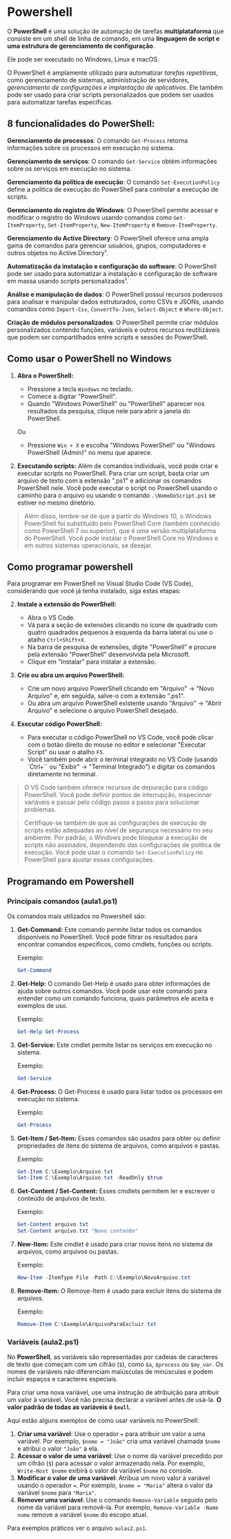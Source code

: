 # Powershell

O **PowerShell** é uma solução de automação de tarefas **multiplataforma** que consiste em um shell de linha de comando, em uma **linguagem de script e uma estrutura de gerenciamento de configuração**. 

Ele pode ser executado no Windows, Linux e macOS. 

O PowerShell é amplamente utilizado para automatizar *tarefas repetitivas*, como gerenciamento de sistemas, administração de servidores, *gerenciamento de configurações e implantação de aplicativos*. Ele também pode ser usado para criar scripts personalizados que podem ser usados para automatizar tarefas específicas. 

## 8 funcionalidades do PowerShell:

**Gerenciamento de processos**: O comando `Get-Process` retorna informações sobre os processos em execução no sistema.

**Gerenciamento de serviços**: O comando `Get-Service` obtém informações sobre os serviços em execução no sistema.

**Gerenciamento da política de execução**: O comando `Set-ExecutionPolicy` define a política de execução do PowerShell para controlar a execução de scripts.

**Gerenciamento do registro do Windows**: O PowerShell permite acessar e modificar o registro do Windows usando comandos como `Get-ItemProperty`, `Set-ItemProperty`, `New-ItemProperty` e `Remove-ItemProperty`.

**Gerenciamento do Active Directory**: O PowerShell oferece uma ampla gama de comandos para gerenciar usuários, grupos, computadores e outros objetos no Active Directory¹.

**Automatização da instalação e configuração do software**: O PowerShell pode ser usado para automatizar a instalação e configuração de software em massa usando scripts personalizados¹.

**Análise e manipulação de dados**: O PowerShell possui recursos poderosos para analisar e manipular dados estruturados, como CSVs e JSONs, usando comandos como `Import-Csv`, `ConvertTo-Json`, `Select-Object` e `Where-Object`.

**Criação de módulos personalizados**: O PowerShell permite criar módulos personalizados contendo funções, variáveis e outros recursos reutilizáveis ​​que podem ser compartilhados entre scripts e sessões do PowerShell.

## Como usar o PowerShell no Windows

1. **Abra o PowerShell:**
   - Pressione a tecla `Windows` no teclado.
   - Comece a digitar "PowerShell".
   - Quando "Windows PowerShell" ou "PowerShell" aparecer nos resultados da pesquisa, clique nele para abrir a janela do PowerShell.

   Ou

   - Pressione `Win + X` e escolha "Windows PowerShell" ou "Windows PowerShell (Admin)" no menu que aparece.

2. **Executando scripts:**
   Além de comandos individuais, você pode criar e executar scripts no PowerShell. Para criar um script, basta criar um arquivo de texto com a extensão ".ps1" e adicionar os comandos PowerShell nele. Você pode executar o script no PowerShell usando o caminho para o arquivo ou usando o comando `.\NomeDoScript.ps1` se estiver no mesmo diretório.


>Além disso, lembre-se de que a partir do Windows 10, o Windows PowerShell foi substituído pelo PowerShell Core (também conhecido como PowerShell 7 ou superior), que é uma versão multiplataforma do PowerShell. Você pode instalar o PowerShell Core no Windows e em outros sistemas operacionais, se desejar.

## Como programar powershell

Para programar em PowerShell no Visual Studio Code (VS Code), considerando que você já tenha instalado, siga estas etapas:

2. **Instale a extensão do PowerShell:**
   - Abra o VS Code.
   - Vá para a seção de extensões clicando no ícone de quadrado com quatro quadrados pequenos à esquerda da barra lateral ou use o atalho `Ctrl+Shift+X`.
   - Na barra de pesquisa de extensões, digite "PowerShell" e procure pela extensão "PowerShell" desenvolvida pela Microsoft.
   - Clique em "Instalar" para instalar a extensão.

3. **Crie ou abra um arquivo PowerShell:**
   - Crie um novo arquivo PowerShell clicando em "Arquivo" -> "Novo Arquivo" e, em seguida, salve-o com a extensão ".ps1".
   - Ou abra um arquivo PowerShell existente usando "Arquivo" -> "Abrir Arquivo" e selecione o arquivo PowerShell desejado.

4. **Executar código PowerShell:**
   - Para executar o código PowerShell no VS Code, você pode clicar com o botão direito do mouse no editor e selecionar "Executar Script" ou usar o atalho `F5`.
   - Você também pode abrir o terminal integrado no VS Code (usando `Ctrl+`` ou "Exibir" -> "Terminal Integrado") e digitar os comandos diretamente no terminal.


> O VS Code também oferece recursos de depuração para código PowerShell. Você pode definir pontos de interrupção, inspecionar variáveis e passar pelo código passo a passo para solucionar problemas.

> Certifique-se também de que as configurações de execução de scripts estão adequadas ao nível de segurança necessário no seu ambiente. Por padrão, o Windows pode bloquear a execução de scripts não assinados, dependendo das configurações de política de execução. Você pode usar o comando `Set-ExecutionPolicy` no PowerShell para ajustar essas configurações.

## Programando em Powershell

### Principais comandos (aula1.ps1)

Os comandos mais utilizados no Powershell são:

1. **Get-Command:** Este comando permite listar todos os comandos disponíveis no PowerShell. Você pode filtrar os resultados para encontrar comandos específicos, como cmdlets, funções ou scripts.

   Exemplo:
   ```powershell
   Get-Command
   ```

2. **Get-Help:** O comando Get-Help é usado para obter informações de ajuda sobre outros comandos. Você pode usar este comando para entender como um comando funciona, quais parâmetros ele aceita e exemplos de uso.

   Exemplo:
   ```powershell
   Get-Help Get-Process
   ```

3. **Get-Service:** Este cmdlet permite listar os serviços em execução no sistema.

   Exemplo:
   ```powershell
   Get-Service
   ```

4. **Get-Process:** O Get-Process é usado para listar todos os processos em execução no sistema.

   Exemplo:
   ```powershell
   Get-Process
   ```

5. **Get-Item / Set-Item:** Esses comandos são usados para obter ou definir propriedades de itens do sistema de arquivos, como arquivos e pastas.

   Exemplo:
   ```powershell
   Get-Item C:\Exemplo\Arquivo.txt
   Set-Item C:\Exemplo\Arquivo.txt -ReadOnly $true
   ```

6. **Get-Content / Set-Content:** Esses cmdlets permitem ler e escrever o conteúdo de arquivos de texto.

   Exemplo:
   ```powershell
   Get-Content arquivo.txt
   Set-Content arquivo.txt "Novo conteúdo"
   ```

7. **New-Item:** Este cmdlet é usado para criar novos itens no sistema de arquivos, como arquivos ou pastas.

   Exemplo:
   ```powershell
   New-Item -ItemType File -Path C:\Exemplo\NovoArquivo.txt
   ```

8. **Remove-Item:** O Remove-Item é usado para excluir itens do sistema de arquivos.

   Exemplo:
   ```powershell
   Remove-Item C:\Exemplo\ArquivoParaExcluir.txt
   ```



### Variáveis (aula2.ps1)

No **PowerShell**, as variáveis são representadas por cadeias de caracteres de texto que começam com um cifrão (`$`), como `$a`, `$process` ou `$my_var`. Os nomes de variáveis não diferenciam maiúsculas de minúsculas e podem incluir espaços e caracteres especiais. 

Para criar uma nova variável, use uma instrução de atribuição para atribuir um valor à variável. Você não precisa declarar a variável antes de usá-la. **O valor padrão de todas as variáveis é `$null`**. 

Aqui estão alguns exemplos de como usar variáveis no PowerShell:

1. **Criar uma variável**: Use o operador `=` para atribuir um valor a uma variável. Por exemplo, `$nome = "João"` cria uma variável chamada `$nome` e atribui o valor `"João"` a ela.
2. **Acessar o valor de uma variável**: Use o nome da variável precedido por um cifrão (`$`) para acessar o valor armazenado nela. Por exemplo, `Write-Host $nome` exibirá o valor da variável `$nome` no console.
3. **Modificar o valor de uma variável**: Atribua um novo valor à variável usando o operador `=`. Por exemplo, `$nome = "Maria"` altera o valor da variável `$nome` para `"Maria"`.
4. **Remover uma variável**: Use o comando `Remove-Variable` seguido pelo nome da variável para removê-la. Por exemplo, `Remove-Variable -Name nome` remove a variável `$nome` do escopo atual.

Para exemplos práticos ver o arquivo `aulas2.ps1`.



